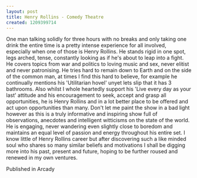 ```yaml
---
layout: post
title: Henry Rollins - Comedy Theatre
created: 1209399714
---
```



One man talking solidly for three hours with no breaks and only taking one drink the entire time is a pretty intense experience for all involved, especially when one of those is Henry Rollins. He stands rigid in one spot, legs arched, tense, constantly looking as if he&#39;s about to leap into a fight. He covers topics from war and politics to loving music and sex, never elitist and never patronising. He tries hard to remain down to Earth and on the side of the common man, at times I find this hard to believe, for example he continually mentions his &#39;Utilitarian hovel&#39; unyet lets slip that it has 3 bathrooms. Also whilst I whole heartedly support his &#39;Live every day as your last&#39; attitude and his encouragement to seek, accept and grasp all opportunities, he is Henry Rollins and in a lot better place to be offered and act upon opportunities than many. Don&#39;t let me paint the show in a bad light however as this is a truly informative and inspiring show full of observations, anecdotes and intelligent witticisms on the state of the world. He is engaging, never wandering even slightly close to boredom and maintains an equal level of passion and energy throughout his entire set. I know little of Henry Rollins career but after discovering such a like minded soul who shares so many similar beliefs and motivations I shall be digging more into his past, present and future, hoping to be further roused and renewed in my own ventures.

Published in Arcady
